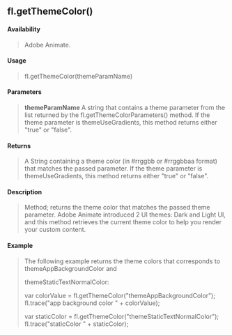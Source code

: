 ## fl.getThemeColor()

#### Availability

> Adobe Animate.

#### Usage

> fl.getThemeColor(themeParamName)

#### Parameters

> **themeParamName** A string that contains a theme parameter from the list returned by the fl.getThemeColorParameters() method. If the theme parameter is themeUseGradients, this method returns either "true" or "false".

#### Returns

> A String containing a theme color (in \#rrggbb or \#rrggbbaa format) that matches the passed parameter. If the theme parameter is themeUseGradients, this method returns either "true" or "false".

#### Description

> Method; returns the theme color that matches the passed theme parameter. Adobe Animate introduced 2 UI themes: Dark and Light UI, and this method retrieves the current theme color to help you render your custom content.

#### Example

> The following example returns the theme colors that corresponds to themeAppBackgroundColor and
>
> themeStaticTextNormalColor:
>
> var colorValue = fl.getThemeColor("themeAppBackgroundColor"); fl.trace("app background color " + colorValue);
>
> var staticColor = fl.getThemeColor("themeStaticTextNormalColor"); fl.trace("staticColor " + staticColor);
